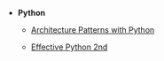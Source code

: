 * **Python**
  * [Architecture Patterns with Python](apwp/2022-04-apwp.md)
    
  * [Effective Python 2nd](ep2/2022-04-ep2.md)

